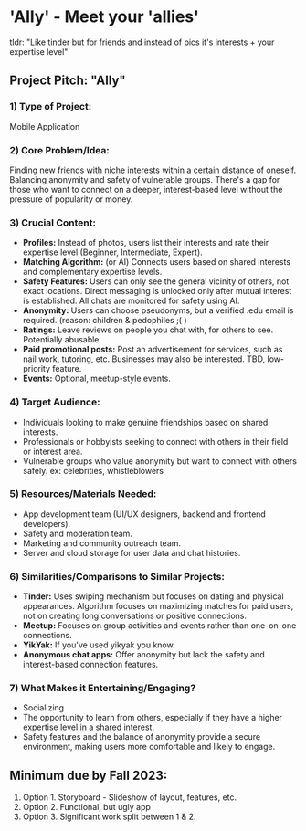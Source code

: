 # 'Ally' - Meet your 'allies'

tldr: "Like tinder but for friends and instead of pics it's interests + your expertise level"

## **Project Pitch: "Ally"**

### 1) **Type of Project:** 
Mobile Application

### 2) **Core Problem/Idea:** 
Finding new friends with niche interests within a certain distance of oneself. Balancing anonymity and safety of vulnerable groups. There's a gap for those who want to connect on a deeper, interest-based level without the pressure of popularity or money.

### 3) **Crucial Content:** 
- **Profiles:** Instead of photos, users list their interests and rate their expertise level (Beginner, Intermediate, Expert). 
- **Matching Algorithm:** (or AI) Connects users based on shared interests and complementary expertise levels.
- **Safety Features:** Users can only see the general vicinity of others, not exact locations. Direct messaging is unlocked only after mutual interest is established. All chats are monitored for safety using AI.
- **Anonymity:** Users can choose pseudonyms, but a verified .edu email is required. (reason: children & pedophiles ;( )
- **Ratings:** Leave reviews on people you chat with, for others to see. Potentially abusable.
- **Paid promotional posts:** Post an advertisement for services, such as nail work, tutoring, etc. Businesses may also be interested. TBD, low-priority feature.
- **Events:** Optional, meetup-style events. 
### 4) **Target Audience:** 
- Individuals looking to make genuine friendships based on shared interests.
- Professionals or hobbyists seeking to connect with others in their field or interest area.
- Vulnerable groups who value anonymity but want to connect with others safely. ex: celebrities, whistleblowers

### 5) **Resources/Materials Needed:** 
- App development team (UI/UX designers, backend and frontend developers).
- Safety and moderation team.
- Marketing and community outreach team.
- Server and cloud storage for user data and chat histories.

### 6) **Similarities/Comparisons to Similar Projects:** 
- **Tinder:** Uses swiping mechanism but focuses on dating and physical appearances. Algorithm focuses on maximizing matches for paid users, not on creating long conversations or positive connections.
- **Meetup:** Focuses on group activities and events rather than one-on-one connections.
- **YikYak:** If you've used yikyak you know.
- **Anonymous chat apps:** Offer anonymity but lack the safety and interest-based connection features.


### 7) **What Makes it Entertaining/Engaging?** 
- Socializing
- The opportunity to learn from others, especially if they have a higher expertise level in a shared interest.
- Safety features and the balance of anonymity provide a secure environment, making users more comfortable and likely to engage.


## Minimum due by Fall 2023:
1. Option 1. Storyboard - Slideshow of layout, features, etc.
2. Option 2. Functional, but ugly app
3. Option 3. Significant work split between 1 & 2.
